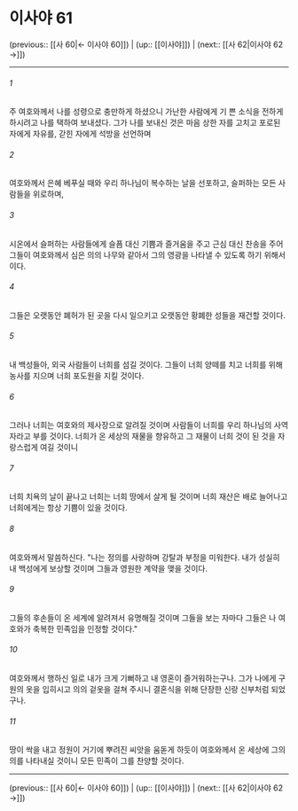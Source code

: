 # 이사야 61

(previous:: [[사 60|← 이사야 60]]) | (up:: [[이사야]]) | (next:: [[사 62|이사야 62 →]])

***




###### 1 

주 여호와께서 나를 성령으로 충만하게 하셨으니 가난한 사람에게 기 쁜 소식을 전하게 하시려고 나를 택하여 보내셨다. 그가 나를 보내신 것은 마음 상한 자를 고치고 포로된 자에게 자유를, 갇힌 자에게 석방을 선언하며 



###### 2 

여호와께서 은혜 베푸실 때와 우리 하나님이 복수하는 날을 선포하고, 슬퍼하는 모든 사람들을 위로하며, 



###### 3 

시온에서 슬퍼하는 사람들에게 슬픔 대신 기쁨과 즐거움을 주고 근심 대신 찬송을 주어 그들이 여호와께서 심은 의의 나무와 같아서 그의 영광을 나타낼 수 있도록 하기 위해서이다. 



###### 4 

그들은 오랫동안 폐허가 된 곳을 다시 일으키고 오랫동안 황폐한 성들을 재건할 것이다. 



###### 5 

내 백성들아, 외국 사람들이 너희를 섬길 것이다. 그들이 너희 양떼를 치고 너희를 위해 농사를 지으며 너희 포도원을 지킬 것이다. 



###### 6 

그러나 너희는 여호와의 제사장으로 알려질 것이며 사람들이 너희를 우리 하나님의 사역자라고 부를 것이다. 너희가 온 세상의 재물을 향유하고 그 재물이 너희 것이 된 것을 자랑스럽게 여길 것이니 



###### 7 

너희 치욕의 날이 끝나고 너희는 너희 땅에서 살게 될 것이며 너희 재산은 배로 늘어나고 너희에게는 항상 기쁨이 있을 것이다. 



###### 8 

여호와께서 말씀하신다. "나는 정의를 사랑하며 강탈과 부정을 미워한다. 내가 성실히 내 백성에게 보상할 것이며 그들과 영원한 계약을 맺을 것이다. 



###### 9 

그들의 후손들이 온 세계에 알려져서 유명해질 것이며 그들을 보는 자마다 그들은 나 여호와가 축복한 민족임을 인정할 것이다." 



###### 10 

여호와께서 행하신 일로 내가 크게 기뻐하고 내 영혼이 즐거워하는구나. 그가 나에게 구원의 옷을 입히시고 의의 겉옷을 걸쳐 주시니 결혼식을 위해 단장한 신랑 신부처럼 되었구나. 



###### 11 

땅이 싹을 내고 정원이 거기에 뿌려진 씨앗을 움돋게 하듯이 여호와께서 온 세상에 그의 의를 나타내실 것이니 모든 민족이 그를 찬양할 것이다.

***

(previous:: [[사 60|← 이사야 60]]) | (up:: [[이사야]]) | (next:: [[사 62|이사야 62 →]])
